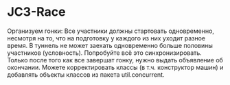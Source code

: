 # JC3-Race
Организуем гонки:
Все участники должны стартовать одновременно, несмотря на то, что на подготовку у каждого из них уходит разное время.
В туннель не может заехать одновременно больше половины участников (условность).
Попробуйте всё это синхронизировать.
Только после того как все завершат гонку, нужно выдать объявление об окончании.
Можете корректировать классы (в т.ч. конструктор машин) и добавлять объекты классов из пакета util.concurrent.
